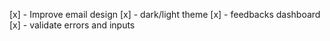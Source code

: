 [x] - Improve email design
[x] - dark/light theme
[x] - feedbacks dashboard
[x] - validate errors and inputs
